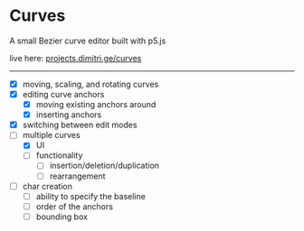 # Curves

A small Bezier curve editor built with p5.js

live here: [projects.dimitri.ge/curves](https://projects.dimitri.ge/curves)

---

- [x] moving, scaling, and rotating curves
- [x] editing curve anchors
  - [x] moving existing anchors around
  - [x] inserting anchors
- [x] switching between edit modes
- [ ] multiple curves
  - [x] UI
  - [ ] functionality
    - [ ] insertion/deletion/duplication
    - [ ] rearrangement
- [ ] char creation
  - [ ] ability to specify the baseline
  - [ ] order of the anchors
  - [ ] bounding box